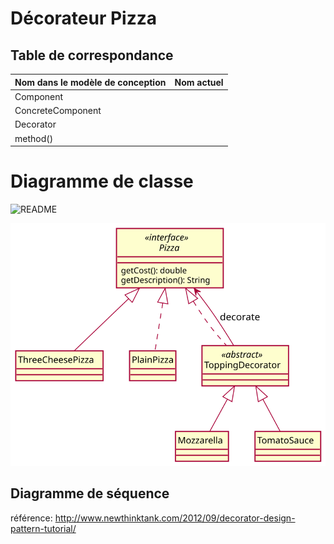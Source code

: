 # Décorateur Pizza

## Table de correspondance
|Nom dans le modèle de conception | Nom actuel |
|-|-|
|Component| |
|ConcreteComponent| |
|Decorator| |
|method()| |
# Diagramme de classe
![README](https://www.plantuml.com/plantuml/svg/TL3BQa8n4DtdAxAi2t-WI11qqqL1kFx064yrD2yoSy5Q_7V7nWUjT7OpvpMSEGir6LCq_1bofKR93l8LOLbQy3_8MnQq3_Amgt0yaftDmktYtBUnEZl8eh2yJ5xjjeoRYDjr2VOjL0abNy11JVFEd8oFn6pN-mOizW2ZM-CWo5lkGLVIAbB87GwfHYHa-SrObrhLTWbV6abf-Y5jz7_oujoJo5vLxqMNXXWViN-Dxlv9ju56hU1VwjCJqwdhWTf9FyBCLQkLdW40 "README")


![](README/README.svg)

## Diagramme de séquence





référence: http://www.newthinktank.com/2012/09/decorator-design-pattern-tutorial/
